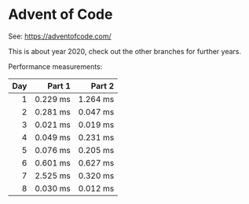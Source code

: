 # Advent of Code

See: https://adventofcode.com/

This is about year 2020, check out the other branches for further years.

Performance measurements:

| Day |   Part 1 |   Part 2 |
| --: | -------: | -------: |
|   1 | 0.229 ms | 1.264 ms |
|   2 | 0.281 ms | 0.047 ms |
|   3 | 0.021 ms | 0.019 ms |
|   4 | 0.049 ms | 0.231 ms |
|   5 | 0.076 ms | 0.205 ms |
|   6 | 0.601 ms | 0.627 ms |
|   7 | 2.525 ms | 0.320 ms |
|   8 | 0.030 ms | 0.012 ms |
